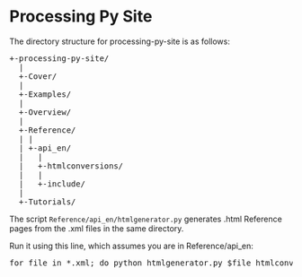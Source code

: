 # Processing Py Site

The directory structure for processing-py-site is as follows:

<pre>
+-processing-py-site/
  |
  +-Cover/
  |
  +-Examples/
  |
  +-Overview/
  |
  +-Reference/
  | |
  | +-api_en/
  |   |
  |   +-htmlconversions/
  |   |
  |   +-include/
  |
  +-Tutorials/
</pre>

The script `Reference/api_en/htmlgenerator.py` generates .html Reference pages from the .xml files in the same directory.

Run it using this line, which assumes you are in Reference/api_en:

<pre>for file in *.xml; do python htmlgenerator.py $file htmlconversions/${file%.*}_.html; done </pre>


